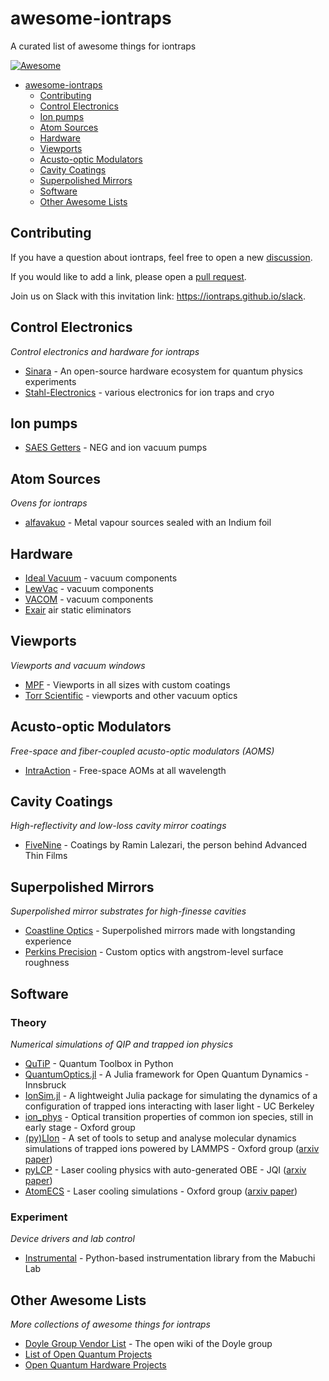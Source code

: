 # awesome-iontraps
A curated list of awesome things for iontraps

[![Awesome](https://awesome.re/badge.svg)](https://awesome.re)

<!--ts-->
* [awesome-iontraps](#awesome-iontraps)
   * [Contributing](#contributing)
   * [Control Electronics](#control-electronics)
   * [Ion pumps](#ion-pumps)
   * [Atom Sources](#atom-sources)
   * [Hardware](#hardware)
   * [Viewports](#viewports)
   * [Acusto-optic Modulators](#acusto-optic-modulators)
   * [Cavity Coatings](#cavity-coatings)
   * [Superpolished Mirrors](#superpolished-mirrors)
   * [Software](#software)
   * [Other Awesome Lists](#other-awesome-lists)

<!-- Added by: runner, at: Tue Nov 16 20:59:32 UTC 2021 -->

<!--te-->

## Contributing

If you have a question about iontraps, feel free to open a new [discussion](https://github.com/iontraps/awesome-iontraps/discussions). 

If you would like to add a link, please open a [pull request](https://github.com/iontraps/awesome-iontraps/pulls). 

Join us on Slack with this invitation link: https://iontraps.github.io/slack.

## Control Electronics

_Control electronics and hardware for iontraps_

* [Sinara](https://sinara-hw.github.io/) - An open-source hardware ecosystem for quantum physics experiments
* [Stahl-Electronics](https://www.stahl-electronics.com/) - various electronics for ion traps and cryo

## Ion pumps

* [SAES Getters](https://www.saesgetters.com/products-functions) - NEG and ion vacuum pumps

## Atom Sources

_Ovens for iontraps_

* [alfavakuo](https://alfavakuo.eu/products/mvs/) - Metal vapour sources sealed with an Indium foil

## Hardware

* [Ideal Vacuum](https://www.idealvac.com/) - vacuum components
* [LewVac](https://www.lewvac.co.uk/) - vacuum components
* [VACOM](http://www.vacom-shop.de/epages/VacomShop.sf/en_GB/?utm_source=homepage&utm_medium=headnavilink&utm_campaign=shop) - vacuum components
* [Exair](https://www.exair.com/products/static-eliminators.html) air static eliminators

## Viewports

_Viewports and vacuum windows_

* [MPF](https://mpfpi.com/) - Viewports in all sizes with custom coatings
* [Torr Scientific](https://torrscientific.co.uk/) - viewports and other vacuum optics

## Acusto-optic Modulators

_Free-space and fiber-coupled acusto-optic modulators (AOMS)_

* [IntraAction](https://intraaction.com/) - Free-space AOMs at all wavelength

## Cavity Coatings

_High-reflectivity and low-loss cavity mirror coatings_

* [FiveNine](https://www.fivenineoptics.com/) - Coatings by Ramin Lalezari, the person behind Advanced Thin Films

## Superpolished Mirrors

_Superpolished mirror substrates for high-finesse cavities_

* [Coastline Optics](http://www.coastlineoptics.com/) - Superpolished mirrors made with longstanding experience
* [Perkins Precision](https://www.perkinsprecision.com/) - Custom optics with angstrom-level surface roughness

## Software
### Theory
_Numerical simulations of QIP and trapped ion physics_

* [QuTiP](https://qutip.org/) - Quantum Toolbox in Python
* [QuantumOptics.jl](https://qojulia.org/) - A Julia framework for Open Quantum Dynamics - Innsbruck
* [IonSim.jl](https://www.ionsim.org/) - A lightweight Julia package for simulating the dynamics of a configuration of trapped ions interacting with laser light - UC Berkeley
* [ion_phys](https://github.com/OxfordIonTrapGroup/ion_phys) - Optical transition properties of common ion species, still in early stage - Oxford group
* [(py)LIon](https://bitbucket.org/dtrypogeorgos/pylion/src/master/) - A set of tools to setup and analyse molecular dynamics simulations of trapped ions powered by LAMMPS - Oxford group ([arxiv paper](https://arxiv.org/abs/1907.10514))
* [pyLCP](https://github.com/JQIamo/pylcp) - Laser cooling physics with auto-generated OBE - JQI ([arxiv paper](https://arxiv.org/pdf/2011.07979.pdf))
* [AtomECS](https://github.com/TeamAtomECS/AtomECS/) - Laser cooling simulations - Oxford group ([arxiv paper](https://arxiv.org/abs/2105.06447))

### Experiment
_Device drivers and lab control_

* [Instrumental](https://github.com/mabuchilab/Instrumental) - Python-based instrumentation library from the Mabuchi Lab

## Other Awesome Lists

_More collections of awesome things for iontraps_

* [Doyle Group Vendor List](http://doylegroup.harvard.edu/wiki/index.php?title=Vendor_List) - The open wiki of the Doyle group
* [List of Open Quantum Projects](https://qosf.org/project_list/)
* [Open Quantum Hardware Projects](https://github.com/nathanshammah/open-quantum-hardware)
